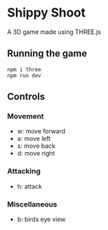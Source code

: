 # Shippy Shoot
A 3D game made using THREE.js
## Running the game
```
npm i three
npm run dev
```
## Controls
### Movement 
- w: move forward
- a: move left
- s: move back
- d: move right 
### Attacking
- h: attack
### Miscellaneous
- b: birds eye view

